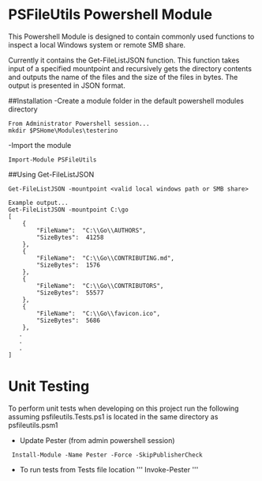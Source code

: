 # PSFileUtils Powershell Module

This Powershell Module is designed to contain commonly used functions to inspect a local Windows system or remote SMB share.

Currently it contains the Get-FileListJSON function. This function takes input of a specified mountpoint and recursively gets the directory contents and outputs the name of the files and the size of the files in bytes. The output is presented in JSON format.

##Installation
-Create a module folder in the default powershell modules directory
```
From Administrator Powershell session...
mkdir $PSHome\Modules\testerino
```

-Import the module

```
Import-Module PSFileUtils
```


##Using Get-FileListJSON

```
Get-FileListJSON -mountpoint <valid local windows path or SMB share>

Example output...
Get-FileListJSON -mountpoint C:\go
[
    {
        "FileName":  "C:\\Go\\AUTHORS",
        "SizeBytes":  41258
    },
    {
        "FileName":  "C:\\Go\\CONTRIBUTING.md",
        "SizeBytes":  1576
    },
    {
        "FileName":  "C:\\Go\\CONTRIBUTORS",
        "SizeBytes":  55577
    },
    {
        "FileName":  "C:\\Go\\favicon.ico",
        "SizeBytes":  5686
    },
   .
   .
   .
]
```

# Unit Testing

To perform unit tests when developing on this project run the following assuming psfileutils.Tests.ps1 is located in the same directory as psfileutils.psm1

- Update Pester (from admin powershell session)
```
 Install-Module -Name Pester -Force -SkipPublisherCheck
```
- To run tests from Tests file location
'''
Invoke-Pester
'''